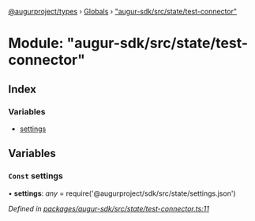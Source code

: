 [@augurproject/types](../README.md) › [Globals](../globals.md) › ["augur-sdk/src/state/test-connector"](_augur_sdk_src_state_test_connector_.md)

# Module: "augur-sdk/src/state/test-connector"

## Index

### Variables

* [settings](_augur_sdk_src_state_test_connector_.md#const-settings)

## Variables

### `Const` settings

• **settings**: *any* = require('@augurproject/sdk/src/state/settings.json')

*Defined in [packages/augur-sdk/src/state/test-connector.ts:11](https://github.com/AugurProject/augur/blob/69c4be52bf/packages/augur-sdk/src/state/test-connector.ts#L11)*
